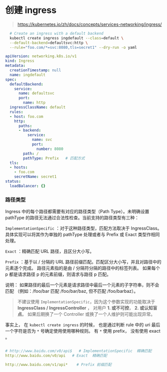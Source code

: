 # 创建 ingress

> https://kubernetes.io/zh/docs/concepts/services-networking/ingress/

```bash
  # Create an ingress with a default backend
  kubectl create ingress ingdefault --class=default \
  --default-backend=defaultsvc:http \
  --rule="foo.com/*=svc:8080,tls=secret1" --dry-run -o yaml
```


```yaml
apiVersion: networking.k8s.io/v1
kind: Ingress
metadata:
  creationTimestamp: null
  name: ingdefault
spec:
  defaultBackend:
    service:
      name: defaultsvc
      port:
        name: http
  ingressClassName: default
  rules:
  - host: foo.com
    http:
      paths:
      - backend:
          service:
            name: svc
            port:
              number: 8080
        path: /
        pathType: Prefix   # 匹配方式
  tls:
  - hosts:
    - foo.com
    secretName: secret1
status:
  loadBalancer: {}
```


### 路径类型 

Ingress 中的每个路径都需要有对应的路径类型（Path Type）。未明确设置 pathType 的路径无法通过合法性检查。当前支持的路径类型有三种：

`ImplementationSpecific` ：对于这种路径类型，匹配方法取决于 IngressClass。 具体实现可以将其作为单独的 pathType 处理或者与 Prefix 或 Exact 类型作相同处理。

`Exact` ：精确匹配 URL 路径，且区分大小写。

`Prefix` ：基于以 / 分隔的 URL 路径前缀匹配。匹配区分大小写，并且对路径中的元素逐个完成。 路径元素指的是由 / 分隔符分隔的路径中的标签列表。 如果每个 p 都是请求路径 p 的元素前缀，则请求与路径 p 匹配。

说明： 如果路径的最后一个元素是请求路径中最后一个元素的子字符串，则不会匹配 （例如：/foo/bar 匹配 /foo/bar/baz, 但不匹配 /foo/barbaz）。


> 不建议使用 `ImplementationSpecific`，因为这个参数实现的功能取决于 **IngressClass / IngressController** ， 对用户 **1. 或不可控**， **2. 或认知盲点**。 如果后期换了一个 Controller 或换了一个人维护则可能出现异常。

事实上， 在 `kubectl create ingress` 的时候， 也是通过判断 rule 中的 uri 最后一个字符是否为 `*` 号确定使用使用哪种规则。 有 `*` 使用 prefix， 没有使用 exact 。

```yaml

# http://www.baidu.com/v0/api$   # ImplementationSpecific  精确匹配
http://www.baidu.com/v0/api   # Exact  精确匹配

http://www.baidu.com/v1/api*    # Prefix 前缀匹配
```

### 